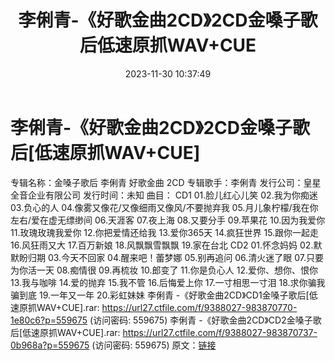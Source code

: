 ﻿---
title: 李俐青-《好歌金曲2CD》2CD金嗓子歌后低速原抓WAV+CUE
date: 2023-11-30 10:37:49
categories: WAV车载音乐、镜像
tags: 华语中文
---
# 李俐青-《好歌金曲2CD》2CD金嗓子歌后[低速原抓WAV+CUE]

专辑名称：金嗓子歌后 李俐青 好歌金曲 2CD
专辑歌手：李俐青
发行公司：皇星全音企业有限公司
发行时间：未知
曲目：
CD1
01.脸儿红心儿笑
02.我为你痴迷
03.负心的人
04.像雾又像花/又像细雨又像风/不要抛弃我
05.月儿象柠檬/我在你左右/爱在虚无缥缈间
06.天涯客
07.夜上海
08.又要分手
09.苹果花
10.因为我爱你
11.玫瑰玫瑰我爱你
12.你把爱情还给我
13.爱你365天
14.疯狂世界
15.跟你一起走
16.风狂雨又大
17.百万新娘
18.风飘飘雪飘飘
19.家在台北
CD2
01.怀念妈妈
02.默默盼归期
03.今天不回家
04.醒来吧！蕾梦娜
05.别再追问
06.清火迷了眼
07.只要为你活一天
08.痴情很
09.再梳妆
10.郎变了
11.你是负心人
12.爱你、想你、恨你
13.我与咖啡
14.爱的抛弃
15.我不管
16.后悔爱上你
17.一寸相思一寸泪
18.求你骗我骗到底
19.一年又一年
20.彩虹妹妹
李俐青 -《好歌金曲2CD》CD1金嗓子歌后[低速原抓WAV+CUE].rar: https://url27.ctfile.com/f/9388027-983870770-1e80c6?p=559675
(访问密码: 559675)
李俐青 -《好歌金曲2CD》CD2金嗓子歌后[低速原抓WAV+CUE].rar: https://url27.ctfile.com/f/9388027-983870737-0b968a?p=559675
(访问密码: 559675)
原文：[链接](https://blog.sina.com.cn/s/blog_1647c7e76010313vk.html)